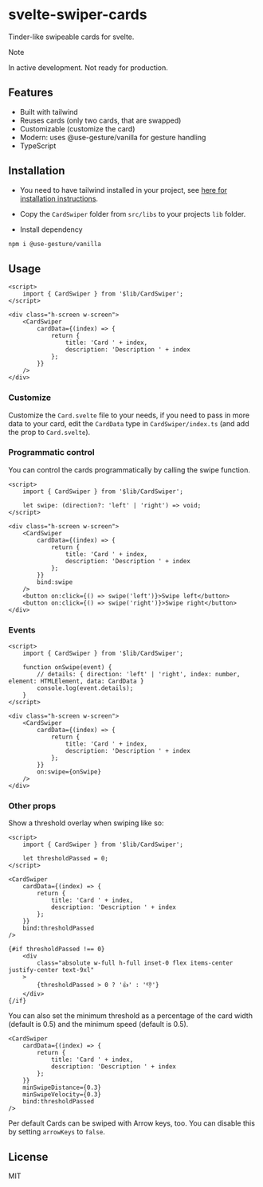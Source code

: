 # svelte-swiper-cards

Tinder-like swipeable cards for svelte.

> [!NOTE]  
> In active development. Not ready for production.

## Features

- Built with tailwind
- Reuses cards (only two cards, that are swapped)
- Customizable (customize the card)
- Modern: uses @use-gesture/vanilla for gesture handling
- TypeScript

## Installation

- You need to have tailwind installed in your project, see [here for installation instructions](https://tailwindcss.com/docs/guides/sveltekit).

- Copy the `CardSwiper` folder from `src/libs` to your projects `lib` folder.

- Install dependency

```bash
npm i @use-gesture/vanilla
```

## Usage

```svelte
<script>
	import { CardSwiper } from '$lib/CardSwiper';
</script>

<div class="h-screen w-screen">
	<CardSwiper
		cardData={(index) => {
			return {
				title: 'Card ' + index,
				description: 'Description ' + index
			};
		}}
	/>
</div>
```

### Customize

Customize the `Card.svelte` file to your needs, if you need to pass in more data to your card, edit the `CardData` type in `CardSwiper/index.ts` (and add the prop to `Card.svelte`).

### Programmatic control

You can control the cards programmatically by calling the swipe function.

```svelte
<script>
	import { CardSwiper } from '$lib/CardSwiper';

	let swipe: (direction?: 'left' | 'right') => void;
</script>

<div class="h-screen w-screen">
	<CardSwiper
		cardData={(index) => {
			return {
				title: 'Card ' + index,
				description: 'Description ' + index
			};
		}}
		bind:swipe
	/>
	<button on:click={() => swipe('left')}>Swipe left</button>
	<button on:click={() => swipe('right')}>Swipe right</button>
</div>
```

### Events

```svelte
<script>
	import { CardSwiper } from '$lib/CardSwiper';

	function onSwipe(event) {
		// details: { direction: 'left' | 'right', index: number, element: HTMLElement, data: CardData }
		console.log(event.details);
	}
</script>

<div class="h-screen w-screen">
	<CardSwiper
		cardData={(index) => {
			return {
				title: 'Card ' + index,
				description: 'Description ' + index
			};
		}}
		on:swipe={onSwipe}
	/>
</div>
```

### Other props

Show a threshold overlay when swiping like so:

```svelte
<script>
	import { CardSwiper } from '$lib/CardSwiper';

	let thresholdPassed = 0;
</script>

<CardSwiper
	cardData={(index) => {
		return {
			title: 'Card ' + index,
			description: 'Description ' + index
		};
	}}
	bind:thresholdPassed
/>

{#if thresholdPassed !== 0}
	<div
		class="absolute w-full h-full inset-0 flex items-center justify-center text-9xl"
	>
		{thresholdPassed > 0 ? '👍' : '👎'}
	</div>
{/if}
```

You can also set the minimum threshold as a percentage of the card width (default is 0.5) and the minimum speed (default is 0.5).

```svelte
<CardSwiper
	cardData={(index) => {
		return {
			title: 'Card ' + index,
			description: 'Description ' + index
		};
	}}
	minSwipeDistance={0.3}
	minSwipeVelocity={0.3}
	bind:thresholdPassed
/>
```

Per default Cards can be swiped with Arrow keys, too. You can disable this by setting `arrowKeys` to `false`.

## License

MIT
